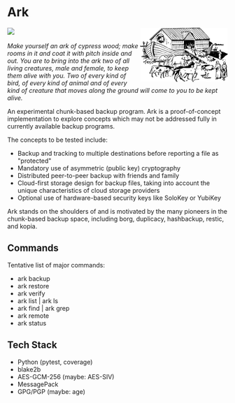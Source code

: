 # Ark

<img src="https://img.shields.io/endpoint?url=https://raw.githubusercontent.com/wiki/presto8/ark/python-coverage-comment-action-badge.json">

<img src="assets/ark.svg" alt="Noah's Ark" align="right" style="width: 200px;" />

_Make yourself an ark of cypress wood; make rooms in it and coat it with
pitch inside and out. You are to bring into the ark two of all living
creatures, male and female, to keep them alive with you. Two of every kind
of bird, of every kind of animal and of every kind of creature that moves
along the ground will come to you to be kept alive._

An experimental chunk-based backup program. Ark is a proof-of-concept
implementation to explore concepts which may not be addressed fully in
currently available backup programs.

The concepts to be tested include:

- Backup and tracking to multiple destinations before reporting a file as
  "protected"
- Mandatory use of asymmetric (public key) cryptography
- Distributed peer-to-peer backup with friends and family
- Cloud-first storage design for backup files, taking into account the unique
  characteristics of cloud storage providers
- Optional use of hardware-based security keys like SoloKey or YubiKey

Ark stands on the shoulders of and is motivated by the many pioneers in the
chunk-based backup space, including borg, duplicacy, hashbackup, restic, and
kopia.

## Commands

Tentative list of major commands:

* ark backup
* ark restore
* ark verify
* ark list | ark ls
* ark find | ark grep
* ark remote
* ark status

## Tech Stack
* Python (pytest, coverage)
* blake2b
* AES-GCM-256 (maybe: AES-SIV)
* MessagePack
* GPG/PGP (maybe: age)
